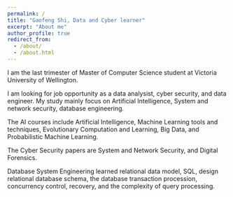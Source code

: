 ```yaml
---
permalink: /
title: "Gaofeng Shi, Data and Cyber learner"
excerpt: "About me"
author_profile: true
redirect_from: 
  - /about/
  - /about.html
---
```


I am the last trimester of Master of Computer Science student at Victoria University of Wellington.

I am looking for job opportunity as a data analysist, cyber security, and data engineer. My study mainly focus on Artificial Intelligence, System and network security, database engineering.

The AI courses include Artificial Intelligence, Machine Learning tools and techniques, Evolutionary Computation and Learning, Big Data, and Probabilistic Machine Learning. 

The Cyber Security papers are System and Network Security, and Digital Forensics. 

Database System Engineering learned relational data model, SQL, design relational database schema, the database transaction procession, concurrency control, recovery, and the complexity of query processing. 

